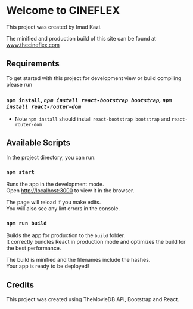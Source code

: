 # Welcome to CINEFLEX

This project was created by Imad Kazi.

The minified and production build of this site can be found at www.thecineflex.com

## Requirements

To get started with this project for development view or build compiling please run

### `npm install`, *`npm install react-bootstrap bootstrap`, `npm install react-router-dom`*

* Note `npm install` should install `react-bootstrap bootstrap` and `react-router-dom`

## Available Scripts

In the project directory, you can run:
### `npm start`

Runs the app in the development mode.\
Open [http://localhost:3000](http://localhost:3000) to view it in the browser.

The page will reload if you make edits.\
You will also see any lint errors in the console.

### `npm run build`

Builds the app for production to the `build` folder.\
It correctly bundles React in production mode and optimizes the build for the best performance.

The build is minified and the filenames include the hashes.\
Your app is ready to be deployed!

## Credits

This project was created using TheMovieDB API, Bootstrap and React.